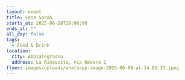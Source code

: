 ```yaml
---
layout: event
title: Cena Sarda
starts_at: 2025-06-28T20:00:00
ends_at: ""
all_day: false
tags:
  - Food & Drink
location:
  city: Abbiategrasso
  address: La Rinascita, via Novara 2
flyer: images/uploads/whatsapp-image-2025-06-09-at-14.03.37.jpeg
---
```

